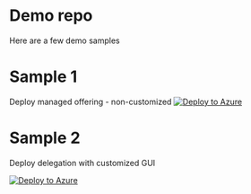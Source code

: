 # Demo repo
Here are a few demo samples

# Sample 1 
Deploy managed offering - non-customized
[![Deploy to Azure](https://aka.ms/deploytoazurebutton)](https://portal.azure.com/#create/Microsoft.Template/uri/https%3A%2F%2Fraw.githubusercontent.com%2Fharaldfianbakken%2FMTLZ-DEMO%2Fmaster%2FBicep%2FNerdsOfNorway.json)

# Sample 2 
Deploy delegation with customized GUI

[![Deploy to Azure](https://aka.ms/deploytoazurebutton)](https://portal.azure.com/#blade/Microsoft_Azure_CreateUIDef/CustomDeploymentBlade/uri/https%3A%2F%2Fraw.githubusercontent.com%2Fharaldfianbakken%2FMTLZ-DEMO%2Fmaster%2FBicep%2FNerdsOfNorway.json/createUIDefinitionUri/https%3A%2F%2Fraw.githubusercontent.com%2Fharaldfianbakken%2FMTLZ-DEMO%2Fmaster%2FUIDDef%2FNerdsOfNorway.UIDef.json)